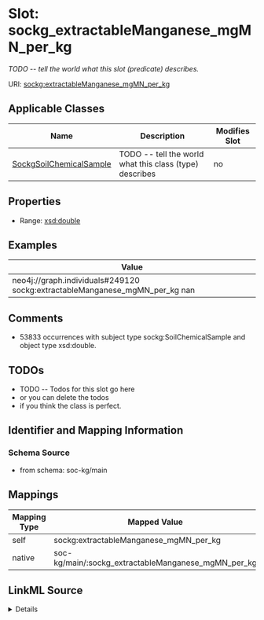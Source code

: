 

# Slot: sockg_extractableManganese_mgMN_per_kg


_TODO -- tell the world what this slot (predicate) describes._





URI: [sockg:extractableManganese_mgMN_per_kg](http://www.semanticweb.org/sockg/ontologies/2024/0/soil-carbon-ontology/extractableManganese_mgMN_per_kg)



<!-- no inheritance hierarchy -->





## Applicable Classes

| Name | Description | Modifies Slot |
| --- | --- | --- |
| [SockgSoilChemicalSample](../classes/SockgSoilChemicalSample.md) | TODO -- tell the world what this class (type) describes |  no  |







## Properties

* Range: [xsd:double](http://www.w3.org/2001/XMLSchema#double)






## Examples

| Value |
| --- |
| neo4j://graph.individuals#249120 sockg:extractableManganese_mgMN_per_kg nan |

## Comments

* 53833 occurrences with subject type sockg:SoilChemicalSample and object type xsd:double.

## TODOs

* TODO -- Todos for this slot go here
* or you can delete the todos
* if you think the class is perfect.

## Identifier and Mapping Information







### Schema Source


* from schema: soc-kg/main




## Mappings

| Mapping Type | Mapped Value |
| ---  | ---  |
| self | sockg:extractableManganese_mgMN_per_kg |
| native | soc-kg/main/:sockg_extractableManganese_mgMN_per_kg |




## LinkML Source

<details>
```yaml
name: sockg_extractableManganese_mgMN_per_kg
description: TODO -- tell the world what this slot (predicate) describes.
todos:
- TODO -- Todos for this slot go here
- or you can delete the todos
- if you think the class is perfect.
comments:
- 53833 occurrences with subject type sockg:SoilChemicalSample and object type xsd:double.
examples:
- value: neo4j://graph.individuals#249120 sockg:extractableManganese_mgMN_per_kg nan
from_schema: soc-kg/main
rank: 1000
slot_uri: sockg:extractableManganese_mgMN_per_kg
alias: sockg_extractableManganese_mgMN_per_kg
domain_of:
- sockg_SoilChemicalSample
range: double

```
</details>